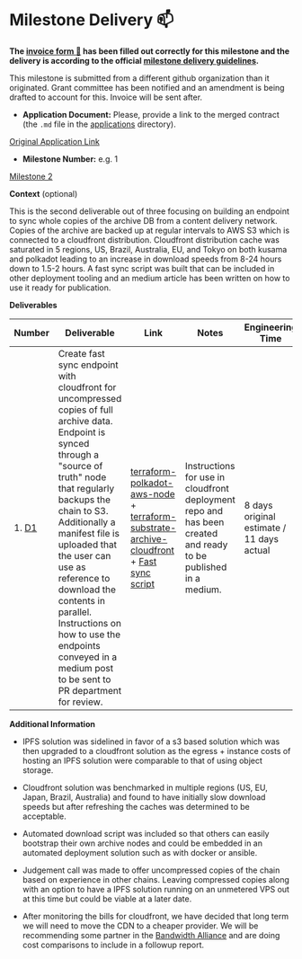 # Milestone Delivery :mailbox:

**The [invoice form :pencil:](https://docs.google.com/forms/d/e/1FAIpQLSfmNYaoCgrxyhzgoKQ0ynQvnNRoTmgApz9NrMp-hd8mhIiO0A/viewform) has been filled out correctly for this milestone and the delivery is according to the official [milestone delivery guidelines](https://github.com/w3f/Grants-Program/blob/master/docs/milestone-deliverables-guidelines.md).**

This milestone is submitted from a different github organization than it originated. Grant committee has been notified and an amendment is being drafted to account for this. Invoice will be sent after.

- **Application Document:** Please, provide a link to the merged contract (the `.md` file in the [applications](https://github.com/w3f/Grants-Program/tree/master/applications) directory).

[Original Application Link](https://github.com/w3f/General-Grants-Program/blob/master/grants/speculative/load_balanced_endpoints_operations.md)

- **Milestone Number:** e.g. 1

[Milestone 2](https://github.com/w3f/General-Grants-Program/blob/master/grants/speculative/load_balanced_endpoints_operations.md#milestones-and-deliverables)

**Context** (optional)

This is the second deliverable out of three focusing on building an endpoint to sync whole copies of the archive DB from a content delivery network. Copies of the archive are backed up at regular intervals to AWS S3 which is connected to a cloudfront distribution. Cloudfront distribution cache was saturated in 5 regions, US, Brazil, Australia, EU, and Tokyo on both kusama and polkadot leading to an increase in download speeds from 8-24 hours down to 1.5-2 hours. A fast sync script was built that can be included in other deployment tooling and an medium article has been written on how to use it ready for publication.

**Deliverables**

| Number                                                                                                                                                  | Deliverable                                                                                                                                                                                                                                                                                                                                                                                                      | Link                                                                                                                                                                                                                                                                                                                     | Notes                                                                                                          | Engineering Time                          |
| ------------------------------------------------------------------------------------------------------------------------------------------------------- | ---------------------------------------------------------------------------------------------------------------------------------------------------------------------------------------------------------------------------------------------------------------------------------------------------------------------------------------------------------------------------------------------------------------- | ------------------------------------------------------------------------------------------------------------------------------------------------------------------------------------------------------------------------------------------------------------------------------------------------------------------------ | -------------------------------------------------------------------------------------------------------------- | ----------------------------------------- |
| 1. [D1](https://github.com/w3f/General-Grants-Program/blob/master/grants/speculative/load_balanced_endpoints_operations.md#milestones-and-deliverables) | Create fast sync endpoint with cloudfront for uncompressed copies of full archive data. Endpoint is synced through a "source of truth" node that regularly backups the chain to S3. Additionally a manifest file is uploaded that the user can use as reference to download the contents in parallel. Instructions on how to use the endpoints conveyed in a medium post to be sent to PR department for review. | [terraform-polkadot-aws-node](https://github.com/geometry-labs/terraform-polkadot-aws-node) + [terraform-substrate-archive-cloudfront](https://github.com/geometry-labs/terraform-substrate-archive-cloudfront) + [Fast sync script](https://github.com/geometry-labs/substrate-meta/blob/main/sync/archive_download.sh) | Instructions for use in cloudfront deployment repo and has been created and ready to be published in a medium. | 8 days original estimate / 11 days actual |

**Additional Information**

- IPFS solution was sidelined in favor of a s3 based solution which was then upgraded to a cloudfront solution as the egress + instance costs of hosting an IPFS solution were comparable to that of using object storage.

- Cloudfront solution was benchmarked in multiple regions (US, EU, Japan, Brazil, Australia) and found to have initially slow download speeds but after refreshing the caches was determined to be acceptable.

- Automated download script was included so that others can easily bootstrap their own archive nodes and could be embedded in an automated deployment solution such as with docker or ansible.

- Judgement call was made to offer uncompressed copies of the chain based on experience in other chains. Leaving compressed copies along with an option to have a IPFS solution running on an unmetered VPS out at this time but could be viable at a later date.

- After monitoring the bills for cloudfront, we have decided that long term we will need to move the CDN to a cheaper provider. We will be recommending some partner in the [Bandwidth Alliance](https://www.cloudflare.com/bandwidth-alliance/) and are doing cost comparisons to include in a followup report.
